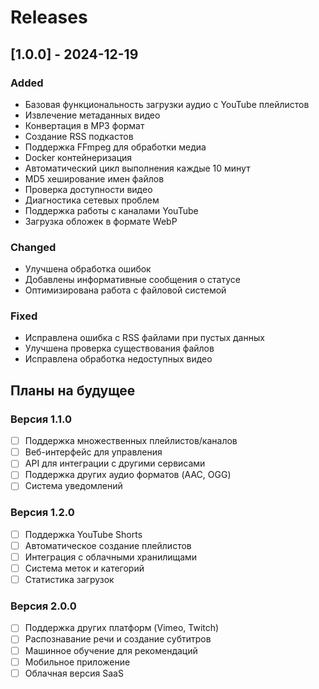 # Releases

## [1.0.0] - 2024-12-19

### Added
- Базовая функциональность загрузки аудио с YouTube плейлистов
- Извлечение метаданных видео
- Конвертация в MP3 формат
- Создание RSS подкастов
- Поддержка FFmpeg для обработки медиа
- Docker контейнеризация
- Автоматический цикл выполнения каждые 10 минут
- MD5 хеширование имен файлов
- Проверка доступности видео
- Диагностика сетевых проблем
- Поддержка работы с каналами YouTube
- Загрузка обложек в формате WebP

### Changed
- Улучшена обработка ошибок
- Добавлены информативные сообщения о статусе
- Оптимизирована работа с файловой системой

### Fixed
- Исправлена ошибка с RSS файлами при пустых данных
- Улучшена проверка существования файлов
- Исправлена обработка недоступных видео

## Планы на будущее

### Версия 1.1.0
- [ ] Поддержка множественных плейлистов/каналов
- [ ] Веб-интерфейс для управления
- [ ] API для интеграции с другими сервисами
- [ ] Поддержка других аудио форматов (AAC, OGG)
- [ ] Система уведомлений

### Версия 1.2.0
- [ ] Поддержка YouTube Shorts
- [ ] Автоматическое создание плейлистов
- [ ] Интеграция с облачными хранилищами
- [ ] Система меток и категорий
- [ ] Статистика загрузок

### Версия 2.0.0
- [ ] Поддержка других платформ (Vimeo, Twitch)
- [ ] Распознавание речи и создание субтитров
- [ ] Машинное обучение для рекомендаций
- [ ] Мобильное приложение
- [ ] Облачная версия SaaS
